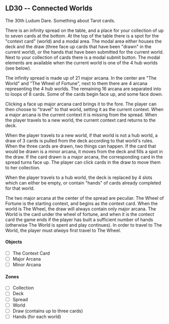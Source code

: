 LD30 -- Connected Worlds
------------------------

The 30th Ludum Dare. Something about Tarot cards.

There is an infinity spread on the table, and a place for your collection of up to seven cards at the bottom. At the top of the table there is a spot for the "context card" (world) and a modal area. The modal area either houses the deck and the draw (three face up cards that have been "drawn" in the current world), or the hands that have been submitted for the current world. Next to your collection of cards there is a modal submit button. The modal elements are available when the current world is one of the 4 hub worlds (see below).

The infinity spread is made up of 21 major arcana. In the center are "The World" and "The Wheel of Fortune", next to them there are 4 arcana representing the 4 hub worlds. The remaining 16 arcana are separated into to loops of 8 cards. Some of the cards begin face up, and some face down.

Clicking a face up major arcana card brings it to the fore. The player can then choose to "travel" to that world, setting it as the current context. When a major arcana is the current context it is missing from the spread. When the player travels to a new world, the current context card returns to the deck.

When the player travels to a new world, if that world is not a hub world, a draw of 3 cards is pulled from the deck according to that world's rules. When the three cards are drawn, two things can happen. If the card that would be drawn is a minor arcana, it moves from the deck and fills a spot in the draw. If the card drawn is a major arcana, the corresponding card in the spread turns face up. The player can click cards in the draw to move them to her collection.

When the player travels to a hub world, the deck is replaced by 4 slots which can either be empty, or contain "hands" of cards already completed for that world.

The two major arcana at the center of the spread are peculiar. The Wheel of Fortune is the starting context, and begins as the context card. When the world is The Wheel, the draw will always contain only major arcana. The World is the card under the wheel of fortune, and when it is the contect card the game ends if the player has built a sufficient number of hands (otherwise The World is spent and play continues). In order to travel to The World, the player must _always_ first travel to The Wheel.

#### Objects ####

- [ ] The Context Card
- [ ] Major Arcana
- [ ] Minor Arcana

#### Zones ####

- [ ] Collection
- [ ] Deck
- [ ] Spread
- [ ] World
- [ ] Draw (contains up to three cards)
- [ ] Hands (for each world)
